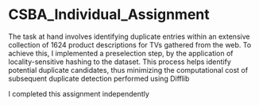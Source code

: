 # CSBA_Individual_Assignment

The task at hand involves identifying duplicate entries within an extensive collection of 1624 product descriptions for TVs gathered from the web. 
To achieve this, I implemented a preselection step, by the application of locality-sensitive hashing to the dataset. 
This process helps identify potential duplicate candidates, thus minimizing the computational cost of subsequent duplicate detection 
performed using Difflib

I completed this assignment independently
